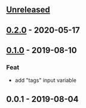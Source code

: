 <a name="unreleased"></a>
## [Unreleased]


<a name="0.2.0"></a>
## [0.2.0] - 2020-05-17

<a name="0.1.0"></a>
## [0.1.0] - 2019-08-10
### Feat
- add "tags" input variable


<a name="0.0.1"></a>
## 0.0.1 - 2019-08-04

[Unreleased]: https://github.com/nozaq/terraform-aws-secure-baseline/compare/0.2.0...HEAD
[0.2.0]: https://github.com/nozaq/terraform-aws-secure-baseline/compare/0.1.0...0.2.0
[0.1.0]: https://github.com/nozaq/terraform-aws-secure-baseline/compare/0.0.1...0.1.0
